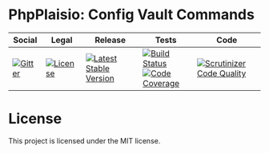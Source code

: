 # PhpPlaisio: Config Vault Commands

<table>
<thead>
<tr>
<th>Social</th>
<th>Legal</th>
<th>Release</th>
<th>Tests</th>
<th>Code</th>
</tr>
</thead>
<tbody>
<tr>
<td>
<a href="https://gitter.im/PhpPlaisio/PhpPlaisio"><img src="https://badges.gitter.im/PhpPlaisio/PhpPlaisio.svg" alt="Gitter"/></a>
</td>
<td>
<a href="https://packagist.org/packages/plaisio/config-vault-command"><img src="https://poser.pugx.org/plaisio/config-vault-command/license" alt="License"/></a>
</td>
<td>
<a href="https://packagist.org/packages/plaisio/config-vault-command"><img src="https://poser.pugx.org/plaisio/config-vault-command/v/stable" alt="Latest Stable Version"/></a>
</td>
<td>
<a href="https://travis-ci.org/PhpPlaisio/config-vault-command"><img src="https://travis-ci.org/PhpPlaisio/config-vault-command.svg?branch=master" alt="Build Status"/></a><br/>
<a href="https://scrutinizer-ci.com/g/PhpPlaisio/config-vault-command/?branch=master"><img src="https://scrutinizer-ci.com/g/PhpPlaisio/config-vault-command/badges/coverage.png?b=master" alt="Code Coverage"/></a>
</td>
<td>
<a href="https://scrutinizer-ci.com/g/PhpPlaisio/config-vault-command/?branch=master"><img src="https://scrutinizer-ci.com/g/PhpPlaisio/config-vault-command/badges/quality-score.png?b=master" alt="Scrutinizer Code Quality"/></a>
</td>
</tr>
</tbody>
</table>


#  License

This project is licensed under the MIT license.
